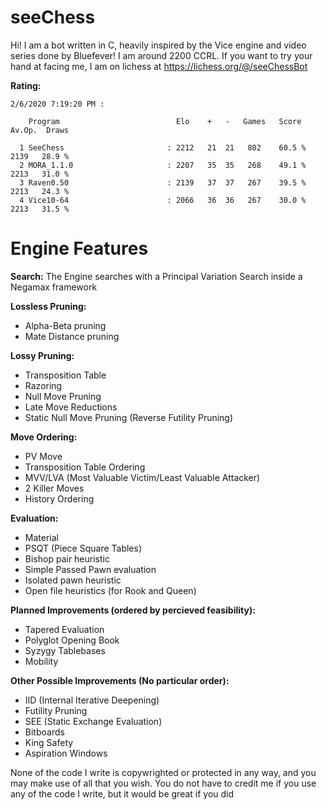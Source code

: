 # seeChess
Hi! I am a bot written in C, heavily inspired by the Vice engine and video series done by Bluefever! I am around 2200 CCRL. If you want to try your hand at facing me, I am on lichess at https://lichess.org/@/seeChessBot

**Rating:**

```
2/6/2020 7:19:20 PM :

    Program                          Elo    +   -   Games   Score   Av.Op.  Draws

  1 SeeChess                       : 2212   21  21   802    60.5 %   2139   28.9 %
  2 MORA_1.1.0                     : 2207   35  35   268    49.1 %   2213   31.0 %
  3 Raven0.50                      : 2139   37  37   267    39.5 %   2213   24.3 %
  4 Vice10-64                      : 2066   36  36   267    30.0 %   2213   31.5 %
```

# Engine Features

**Search:**
The Engine searches with a Principal Variation Search inside a Negamax framework

**Lossless Pruning:**
- Alpha-Beta pruning
- Mate Distance pruning

**Lossy Pruning:**
- Transposition Table
- Razoring
- Null Move Pruning
- Late Move Reductions
- Static Null Move Pruning (Reverse Futility Pruning)

**Move Ordering:**
- PV Move
- Transposition Table Ordering
- MVV/LVA (Most Valuable Victim/Least Valuable Attacker)
- 2 Killer Moves
- History Ordering

**Evaluation:**
- Material
- PSQT (Piece Square Tables)
- Bishop pair heuristic
- Simple Passed Pawn evaluation
- Isolated pawn heuristic
- Open file heuristics (for Rook and Queen)

**Planned Improvements (ordered by percieved feasibility):**
- Tapered Evaluation
- Polyglot Opening Book
- Syzygy Tablebases
- Mobility

**Other Possible Improvements (No particular order):**
- IID (Internal Iterative Deepening)
- Futility Pruning
- SEE (Static Exchange Evaluation)
- Bitboards
- King Safety
- Aspiration Windows

None of the code I write is copywrighted or protected in any way, and you may make use of all that you wish. You do not have to credit me if you use any of the code I write, but it would be great if you did
